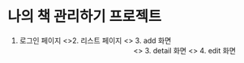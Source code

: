 # 나의 책 관리하기 프로젝트 
1. 로그인 페이지 \<\>2. 리스트 페이지 <> 3. add 화면
  <br>&nbsp;&nbsp;&nbsp;&nbsp;&nbsp;&nbsp;&nbsp;&nbsp;&nbsp;&nbsp;&nbsp;&nbsp;&nbsp;&nbsp;&nbsp;&nbsp;&nbsp;&nbsp;&nbsp;&nbsp;&nbsp;&nbsp;&nbsp;&nbsp;&nbsp;&nbsp;&nbsp;&nbsp;&nbsp;&nbsp;&nbsp;&nbsp;&nbsp;&nbsp;&nbsp;&nbsp;&nbsp;&nbsp;&nbsp;&nbsp;&nbsp;&nbsp;&nbsp;&nbsp;&nbsp;&nbsp;&nbsp;&nbsp;&nbsp;&nbsp;&nbsp;&nbsp;&nbsp;&nbsp;&nbsp;&nbsp;&nbsp;<> 3. detail 화면 <> 4. edit 화면

